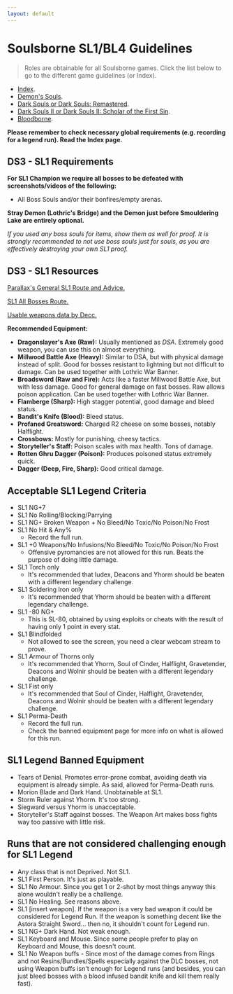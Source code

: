 ```yaml
---
layout: default
---
```


# Soulsborne SL1/BL4 Guidelines
> Roles are obtainable for all Soulsborne games. Click the list below to go to the different game guidelines (or Index).

 * [Index](./index.md).
 * [Demon's Souls](./des.md).
 * [Dark Souls or Dark Souls: Remastered](./ds1.md).
 * [Dark Souls II or Dark Souls II: Scholar of the First Sin](./ds2.md).
 * [Bloodborne](./bb.md).

**Please remember to check necessary global requirements (e.g. recording for a legend run). Read the Index page.**

## DS3 - SL1 Requirements

**For SL1 Champion we require all bosses to be defeated with screenshots/videos of the following:**

* All Boss Souls and/or their bonfires/empty arenas.

**Stray Demon (Lothric's Bridge) and the Demon just before Smouldering Lake are entirely optional.**

_If you used any boss souls for items, show them as well for proof. It is strongly recommended to not use boss souls just for souls, as you are effectively destroying your own SL1 proof._


## DS3 - SL1 Resources

[Parallax's General SL1 Route and Advice.](https://docs.google.com/document/d/16ETAweJntmq9IrIAhz9khr1l_Pd7mncZJ07NRuhuq9c/edit?usp=sharing)

[SL1 All Bosses Route.](https://docs.google.com/document/d/1q41cn0KfqStzpSCOvhBsFjCNdGZ58Pvjk83-CbFePRw)

[Usable weapons data by Decc.](https://docs.google.com/spreadsheets/d/15PBJkSpoXs9gWpngOPUP-YNrfps0CWFb45vuHCorx-s/edit#gid=0)

**Recommended Equipment:**

- **Dragonslayer's Axe (Raw):** Usually mentioned as _DSA_. Extremely good weapon, you can use this on almost everything.
- **Millwood Battle Axe (Heavy):** Similar to DSA, but with physical damage instead of split. Good for bosses resistant to lightning but not difficult to damage. Can be used together with Lothric War Banner.
- **Broadsword (Raw and Fire):** Acts like a faster Millwood Battle Axe, but with less damage. Good for general damage on fast bosses. Raw allows poison application. Can be used together with Lothric War Banner.
- **Flamberge (Sharp):** High stagger potential, good damage and bleed status.
- **Bandit's Knife (Blood):** Bleed status.
- **Profaned Greatsword:** Charged R2 cheese on some bosses, notably Halflight.
- **Crossbows:** Mostly for punishing, cheesy tactics.
- **Storyteller's Staff:** Poison scales with max health. Tons of damage.
- **Rotten Ghru Dagger (Poison):** Produces poisoned status extremely quick.
- **Dagger (Deep, Fire, Sharp):** Good critical damage.



## Acceptable SL1 Legend Criteria

- SL1 NG+7
- SL1 No Rolling/Blocking/Parrying
- SL1 NG+ Broken Weapon + No Bleed/No Toxic/No Poison/No Frost
- SL1 No Hit & Any%
  - Record the full run.
- SL1 +0 Weapons/No Infusions/No Bleed/No Toxic/No Poison/No Frost
  - Offensive pyromancies are not allowed for this run. Beats the purpose of doing little damage.
- SL1 Torch only
  - It's recommended that Iudex, Deacons and Yhorm should be beaten with a different legendary challenge.
- SL1 Soldering Iron only
  - It's recommended that Yhorm should be beaten with a different legendary challenge.
- SL1 -80 NG+
  - This is SL-80, obtained by using exploits or cheats with the result of having only 1 point in every stat.
- SL1 Blindfolded
  - Not allowed to see the screen, you need a clear webcam stream to prove.
- SL1 Armour of Thorns only
  - It's recommended that Yhorm, Soul of Cinder, Halflight, Gravetender, Deacons and Wolnir should be beaten with a different legendary challenge.
- SL1 Fist only
  - It's recommended that Soul of Cinder, Halflight, Gravetender, Deacons and Wolnir should be beaten with a different legendary challenge.
- SL1 Perma-Death
  - Record the full run.
  - Check the banned equipment page for more info on what is allowed for this run.

  
## SL1 Legend Banned Equipment

- Tears of Denial. Promotes error-prone combat, avoiding death via equipment is already simple. As said, allowed for Perma-Death runs.
- Morion Blade and Dark Hand. Unobtainable at SL1.
- Storm Ruler against Yhorm. It's too strong.
- Siegward versus Yhorm is unacceptable.
- Storyteller's Staff against bosses. The Weapon Art makes boss fights way too passive with little risk.

## Runs that are not considered challenging enough for SL1 Legend

- Any class that is not Deprived. Not SL1.
- SL1 First Person. It's just as playable.
- SL1 No Armour. Since you get 1 or 2-shot by most things anyway this alone wouldn't really be a challenge.
- SL1 No Healing. See reasons above.
- SL1 [insert weapon].  If the weapon is a very bad weapon it could be considered for Legend Run. If the weapon is something decent like the Astora Straight Sword... then no, it shouldn't count for Legend run.
- SL1 NG+ Dark Hand. Not weak enough.
- SL1 Keyboard and Mouse. Since some people prefer to play on Keyboard and Mouse, this doesn't count.
- SL1 No Weapon buffs - Since most of the damage comes from Rings and not Resins/Bundles/Spells especially against the DLC bosses, not using Weapon buffs isn't enough for Legend runs (and besides, you can just bleed bosses with a blood infused bandit knife and kill them really fast).
